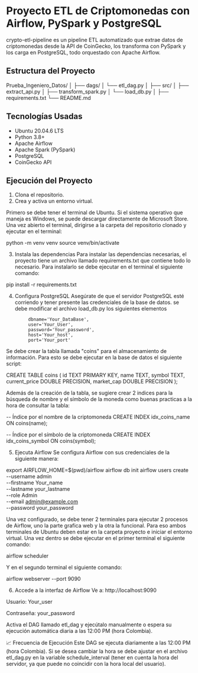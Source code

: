 # Proyecto ETL de Criptomonedas con Airflow, PySpark y PostgreSQL

crypto-etl-pipeline es un pipeline ETL automatizado que extrae datos de criptomonedas desde la API de CoinGecko, los transforma con PySpark y los carga en PostgreSQL, todo orquestado con Apache Airflow.

## Estructura del Proyecto

Prueba_Ingeniero_Datos/
 │
 ├── dags/
 │ └── etl_dag.py
 │
 ├── src/
 │ ├── extract_api.py
 │ ├── transform_spark.py
 │ └── load_db.py
 │
 ├── requirements.txt
 └── README.md


## Tecnologías Usadas

- Ubuntu 20.04.6 LTS
- Python 3.8+
- Apache Airflow
- Apache Spark (PySpark)
- PostgreSQL
- CoinGecko API


## Ejecución del Proyecto

1. Clona el repositorio.
2. Crea y activa un entorno virtual.

Primero se debe tener el terminal de Ubuntu. Si el sistema operativo que maneja es Windows, se puede descargar directamente de Microsoft Store. Una vez abierto el terminal, dirigirse a la carpeta del repositorio clonado y ejecutar en el terminal:

python -m venv venv
source venv/bin/activate

3. Instala las dependencias
Para instalar las dependencias necesarias, el proyecto tiene un archivo llamado requirements.txt que contiene todo lo necesario. Para instalarlo se debe ejecutar en el terminal el siguiente comando:

pip install -r requirements.txt


4. Configura PostgreSQL
Asegúrate de que el servidor PostgreSQL esté corriendo y tener presente las credenciales de la base de datos. se debe modificar el archivo load_db.py los siguientes elementos

            dbname='Your_DataBase',
            user='Your_User',
            password='Your_password',
            host='Your_host',
            port='Your_port'

Se debe crear la tabla llamada "coins" para el almacenamiento de información. Para esto se debe ejecutar en la base de datos el siguiente script:

CREATE TABLE coins (
    id TEXT PRIMARY KEY,
    name TEXT,
    symbol TEXT,
    current_price DOUBLE PRECISION,
    market_cap DOUBLE PRECISION
);


Además de la creación de la tabla, se sugiere crear 2  indices para la búsqueda de nombre y el símbolo de la moneda como buenas practicas a la hora de consultar la tabla:

-- Índice por el nombre de la criptomoneda
CREATE INDEX idx_coins_name ON coins(name);

-- Índice por el símbolo de la criptomoneda
CREATE INDEX idx_coins_symbol ON coins(symbol);


5. Ejecuta Airflow
Se configura Airflow con sus credenciales de la siguiente manera:

export AIRFLOW_HOME=$(pwd)/airflow
airflow db init
airflow users create \
  --username admin \
  --firstname Your_name \
  --lastname your_lastname \
  --role Admin \
  --email admin@example.com \
  --password your_password

Una vez configurado, se debe tener 2 terminales para ejecutar 2 procesos de Airflow, uno la parte grafica web y la otra la funcional. Para eso ambos terminales de Ubuntu deben estar en la carpeta proyecto e iniciar el entorno virtual. Una vez dentro se debe ejecutar en el primer terminal el siguiente comando:

airflow scheduler

Y en el segundo terminal el siguiente comando:

airflow webserver --port 9090

6. Accede a la interfaz de Airflow
Ve a: http://localhost:9090

Usuario: Your_user

Contraseña: your_password

Activa el DAG llamado etl_dag y ejecútalo manualmente o espera su ejecución automática diaria a las 12:00 PM (hora Colombia).

📈 Frecuencia de Ejecución
Este DAG se ejecuta diariamente a las 12:00 PM (hora Colombia). Si se desea cambiar la hora se debe ajustar en el archivo etl_dag.py en la variable schedule_interval (tener en cuenta la hora del servidor, ya que puede no coincidir con la hora local del usuario).

